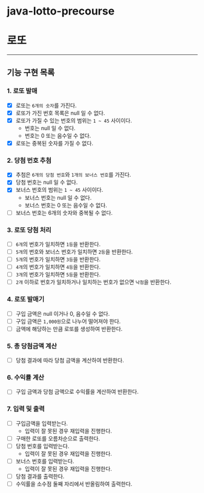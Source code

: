 # java-lotto-precourse

# 로또

---

## 기능 구현 목록

### 1. 로또 발매
- [x] 로또는 `6개의 숫자`를 가진다.
- [x] 로또가 가진 번호 목록은 null 일 수 없다.
- [x] 로또가 가질 수 있는 번호의 범위는 `1 ~ 45` 사이이다.
  - 번호는 null 일 수 없다.
  - 번호는 0 또는 음수일 수 없다.
- [x] 로또는 중복된 숫자를 가질 수 없다.

### 2. 당첨 번호 추첨
- [x] 추첨은 `6개의 당첨 번호`와 `1개의 보너스 번호`를 가진다.
- [x] 당첨 번호는 null 일 수 없다.
- [x] 보너스 번호의 범위는 `1 ~ 45` 사이이다.
  - 보너스 번호는 null 일 수 없다.
  - 보너스 번호는 0 또는 음수일 수 없다.
- [ ] 보너스 번호는 6개의 숫자와 중복될 수 없다.

### 3. 로또 당첨 처리
- [ ] `6개`의 번호가 일치하면 `1등`을 반환한다.
- [ ] `5개`의 번호와 보너스 번호가 일치하면 `2등`을 반환한다.
- [ ] `5개`의 번호가 일치하면 `3등`을 반환한다.
- [ ] `4개`의 번호가 일치하면 `4등`을 반환한다.
- [ ] `3개`의 번호가 일치하면 `5등`을 반환한다.
- [ ] `2개` 이하로 번호가 일치하거나 일치하는 번호가 없으면 `낙첨`을 반환한다.

### 4. 로또 발매기
- [ ] 구입 금액은 null 이거나 0, 음수일 수 없다.
- [ ] 구입 금액은 `1,000원`으로 나누어 떨어져야 한다.
- [ ] 금액에 해당하는 만큼 로또를 생성하여 반환한다.

### 5. 총 당첨금액 계산
- [ ] 당첨 결과에 따라 당첨 금액을 계산하여 반환한다.

### 6. 수익률 계산
- [ ] 구입 금액과 당첨 금액으로 수익률을 계산하여 반환한다.

### 7. 입력 및 출력
- [ ] 구입금액을 입력받는다.
  - 입력이 잘 못된 경우 재입력을 진행한다.
- [ ] 구매한 로또를 오름차순으로 출력한다.
- [ ] 당첨 번호를 입력받는다.
    - 입력이 잘 못된 경우 재입력을 진행한다.
- [ ] 보너스 번호를 입력받는다.
    - 입력이 잘 못된 경우 재입력을 진행한다.
- [ ] 당첨 결과를 출력한다.
- [ ] 수익률을 소수점 둘째 자리에서 반올림하여 출력한다.
